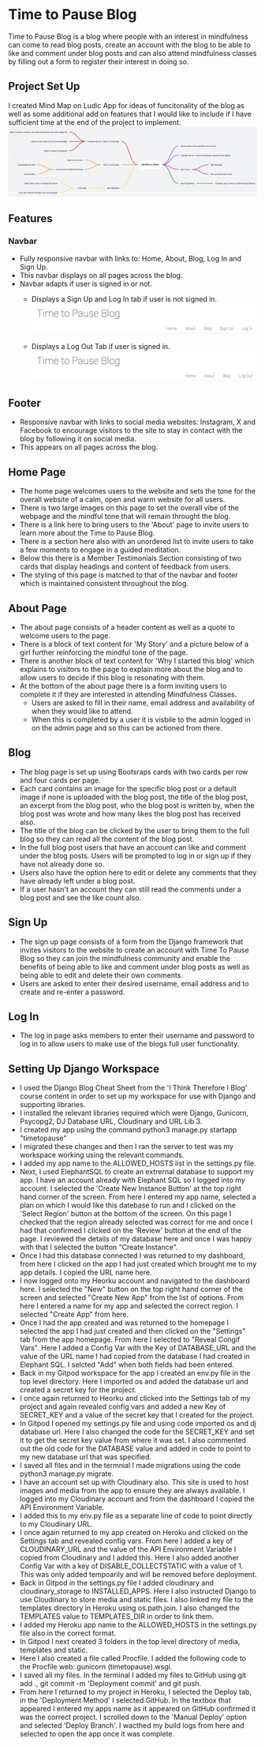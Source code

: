 # Time to Pause Blog

Time to Pause Blog is a blog where people with an interest in mindfulness can come to read blog posts, create an account with the blog to be able to like and comment under blog posts and can also attend mindfulness classes by filling out a form to register their interest in doing so. 

## Project Set Up 

I created Mind Map on Ludic App for ideas of funcitonality of the blog as well as some additional add on features that I would like to include if I have sufficient time at the end of the project to implement. 
![Lucid-Mind-Map](static/images/lucid-map.png)

## Features 

### Navbar
- Fully responsive navbar with links to: Home, About, Blog, Log In and Sign Up.
- This navbar displays on all pages across the blog.
- Navbar adapts if user is signed in or not.
    * Displays a Sign Up and Log In tab if user is not signed in.
    ![Not-Signed-In](static/images/visitor.png)

    * Displays a Log Out Tab if user is signed in. 
    ![Signed-In](static/images/signed-in.png)

## Footer
- Responsive navbar with links to social media websites: Instagram, X and Facebook to encourage visitors to the site to stay in contact with the blog by following it on social media.
- This appears on all pages across the blog. 

## Home Page
- The home page welcomes users to the website and sets the tone for the overall website of a calm, open and warm website for all users.
- There is two large images on this page to set the overall vibe of the webpage and the mindful tone that will remain throught the blog. 
- There is a link here to bring users to the 'About' page to invite users to learn more about the Time to Pause Blog. 
- There is a section here also with an unordered list to invite users to take a few moments to engage in a guided meditation. 
- Below this there is a Member Testimonials Section consisting of two cards that display headings and content of feedback from users. 
- The styling of this page is matched to that of the navbar and footer which is maintained consistent throughout the blog.

## About Page
- The about page consists of a header content as well as a quote to welcome users to the page.
- There is a block of text content for 'My Story' and a picture below of a girl further reinforcing the mindful tone of the page.
- There is another block of text content for 'Why I started this blog' which explains to visitors to the page to explain more about the blog and to allow users to decide if this blog is resonating with them.
- At the bottom of the about page there is a form inviting users to complete it if they are interested in attending Mindfulness Classes. 
    - Users are asked to fill in their name, email address and availability of when they would like to attend.
    - When this is completed by a user it is visbile to the admin logged in on the admin page and so this can be actioned from there. 

## Blog
- The blog page is set up using Bootsraps cards with two cards per row and four cards per page. 
- Each card contains an image for the specific blog post or a default image if none is uploaded with the blog post, the title of the blog post, an excerpt from the blog post, who the blog post is written by, when the blog post was wrote and how many likes the blog post has received also.
- The title of the blog can be clicked by the user to bring them to the full blog so they can read all the content of the blog post.
- In the full blog post users that have an account can like and comment under the blog posts. Users will be prompted to log in or sign up if they have not already done so.
- Users also have the option here to edit or delete any comments that they have already left under a blog post.
- If a user hasn't an account they can still read the comments under a blog post and see the like count also.

## Sign Up
- The sign up page consists of a form from the Django framework that invites visitors to the website to create an account with Time To Pause Blog so they can join the mindfulness community and enable the benefits of being able to like and comment under blog posts as well as being able to edit and delete their own comments. 
- Users are asked to enter their desired username, email address and to create and re-enter a password.

## Log In 
- The log in page asks members to enter their username and password to log in to allow users to make use of the blogs full user functionality.

## Setting Up Django Workspace

- I used the Django Blog Cheat Sheet from the 'I Think Therefore I Blog' course content in order to set up my workspace for use with Django and supporting libraries. 
- I installed the relevant libraries required which were Django, Gunicorn, Psycopg2, DJ Database URL, Cloudinary and URL Lib 3. 
- I created my app using the command python3 manage.py startapp "timetopause"
- I migrated these changes and then I ran the server to test was my workspace working using the relevant commands.
- I added my app name to the ALLOWED_HOSTS list in the settings.py file.
- Next, I used ElephantSQL to create an extrernal database to support my app. I have an account already with Elephant SQL so I logged into my account. I selected the 'Create New Instance Button' at the top right hand corner of the screen. From here I entered my app name, selected a plan on which I would like this datebase to run and I clicked on the 'Select Region' button at the bottom of the screen. On this page I checked that the region already selected was correct for me and once I had that confirmed I clicked on the 'Review' button at the end of the page. I reviewed the details of my database here and once I was happy with that I selected the button "Create Instance".
- Once I had this database connected I was returned to my dashboard, from here I clicked on the app I had just created which brought me to my app details. I copied the URL name here. 
- I now logged onto my Heorku account and navigated to the dashboard here. I selected the "New" button on the top right hand corner of the screen and selected "Create New App" from the list of options. From here I entered a name for my app and selected the correct region. I selected "Create App" from here.
- Once I had the app created and was returned to the homepage I selected the app I had just created and then clicked on the "Settings" tab from the app homepage. From here I selected to "Reveal Congif Vars". Here I added a Config Var with the Key of DATABASE_URL and the value of the URL name I had copied from the database I had created in Elephant SQL. I selcted "Add" when both fields had been entered.
- Back in my Gitpod workspace for the app I created an env.py file in the top level directory. Here I imported os and added the database url and created a secret key for the project.
- I once again returned to Heorku and clicked into the Settings tab of my project and again revealed config vars and added a new Key of SECRET_KEY and a value of the secret key that I created for the project.
- In Gitpod I opened my settings.py file and using code imported os and dj database url. Here I also changed the code for the SECRET_KEY and set it to get the secret key value from where it was set. I also commented out the old code for the DATABASE value and added in code to point to my new database url that was specified.
- I saved all files and in the termnial I made migrations using the code python3 manage.py migrate.
- I have an account set up with Cloudinary also. This site is used to host images and media from the app to ensure they are always available. I logged into my Cloudinary account and from the dashboard I copied the API Environment Variable. 
- I added this to my env.py file as a separate line of code to point directly to my Cloudinary URL.
- I once again returned to my app created on Heroku and clicked on the Settings tab and revealed config vars. From here I added a key of CLOUDINARY_URL and the value of the API Environment Variable I copied from Cloudinary and I added this. Here I also added another Config Var with a key of DISABLE_COLLECTSTATIC with a value of 1. This was only added tempoarily and will be removed before deployment.
- Back in Gitpod in the settings.py file I added cloudinary and cloudinary_storage to INSTALLED_APPS. Here I also instructed Django to use Cloudinary to store media and static files. I also linked my file to the templates directory in Heroku using os.path.join. I also changed the TEMPLATES value to TEMPLATES_DIR in order to link them.
- I added my Heroku app name to the ALLOWED_HOSTS in the settings.py file also in the correct format. 
- In Gitpod I next created 3 folders in the top level directory of media, templates and static.
- Here I also created a file called Procfile. I added the following code to the Procfile web: gunicorn (timetopause).wsgi.
- I saved all my files. In the terminal I added my files to GitHub using git add ., git commit -m 'Deployment commit' and git push.
- From here I returned to my project in Heroku, I selected the Deploy tab, in the 'Deployment Method' I selected GitHub. In the textbox that appeared I entered my apps name as it appeared on GitHub confirmed it was the correct project. I scrolled down to the 'Manual Deploy' option and selected 'Deploy Branch'. I wacthed my build logs from here and selected to open the app once it was complete. 